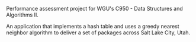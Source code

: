 Performance assessment project for WGU's C950 - Data Structures and Algorithms II.

An application that implements a hash table and uses a greedy nearest neighbor algorithm to deliver a set of packages across Salt Lake City, Utah.
